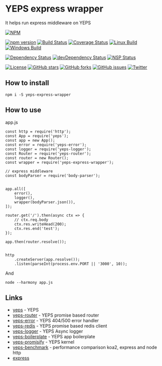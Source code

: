 # YEPS express wrapper

It helps run express middleware on YEPS

[![NPM](https://nodei.co/npm/yeps-express-wrapper.png)](https://npmjs.org/package/yeps-express-wrapper)

[![npm version](https://badge.fury.io/js/yeps-express-wrapper.svg)](https://badge.fury.io/js/yeps-express-wrapper)
[![Build Status](https://travis-ci.org/evheniy/yeps-express-wrapper.svg?branch=master)](https://travis-ci.org/evheniy/yeps-express-wrapper)
[![Coverage Status](https://coveralls.io/repos/github/evheniy/yeps-express-wrapper/badge.svg?branch=master)](https://coveralls.io/github/evheniy/yeps-express-wrapper?branch=master)
[![Linux Build](https://img.shields.io/travis/evheniy/yeps-express-wrapper/master.svg?label=linux)](https://travis-ci.org/evheniy/)
[![Windows Build](https://img.shields.io/appveyor/ci/evheniy/yeps-express-wrapper/master.svg?label=windows)](https://ci.appveyor.com/project/evheniy/yeps-express-wrapper)

[![Dependency Status](https://david-dm.org/evheniy/yeps-express-wrapper.svg)](https://david-dm.org/evheniy/yeps-express-wrapper)
[![devDependency Status](https://david-dm.org/evheniy/yeps-express-wrapper/dev-status.svg)](https://david-dm.org/evheniy/yeps-express-wrapper#info=devDependencies)
[![NSP Status](https://img.shields.io/badge/NSP%20status-no%20vulnerabilities-green.svg)](https://travis-ci.org/evheniy/yeps-express-wrapper)

[![License](https://img.shields.io/badge/license-MIT-blue.svg)](https://raw.githubusercontent.com/evheniy/yeps-express-wrapper/master/LICENSE)
[![GitHub stars](https://img.shields.io/github/stars/evheniy/yeps-express-wrapper.svg)](https://github.com/evheniy/yeps-express-wrapper/stargazers)
[![GitHub forks](https://img.shields.io/github/forks/evheniy/yeps-express-wrapper.svg)](https://github.com/evheniy/yeps-express-wrapper/network)
[![GitHub issues](https://img.shields.io/github/issues/evheniy/yeps-express-wrapper.svg)](https://github.com/evheniy/yeps-express-wrapper/issues)
[![Twitter](https://img.shields.io/twitter/url/https/github.com/evheniy/yeps-express-wrapper.svg?style=social)](https://twitter.com/intent/tweet?text=Wow:&url=%5Bobject%20Object%5D)

## How to install

    npm i -S yeps-express-wrapper

## How to use

app.js

    const http = require('http');
    const App = require('yeps');
    const app = new App();
    const error = require('yeps-error');
    const logger = require('yeps-logger');
    const Router = require('yeps-router');
    const router = new Router();
    const wrapper = require('yeps-express-wrapper');
    
    // express middleware
    const bodyParser = require('body-parser');
    

    app.all([
        error(),
        logger(),
        wrapper(bodyParser.json()),
    ]);
    
    router.get('/').then(async ctx => {
        // ctx.req.body
        ctx.res.writeHead(200);
        ctx.res.end('test');
    });
    
    app.then(router.resolve());
    
    
    http
        .createServer(app.resolve());
        .listen(parseInt(process.env.PORT || '3000', 10));
    
And
    
    node --harmony app.js
    
## Links

* [yeps](https://github.com/evheniy/yeps) - YEPS
* [yeps-router](https://github.com/evheniy/yeps-router) - YEPS promise based router
* [yeps-error](https://github.com/evheniy/yeps-error) - YEPS 404/500 error handler
* [yeps-redis](https://github.com/evheniy/yeps-redis) - YEPS promise based redis client
* [yeps-logger](https://github.com/evheniy/yeps-logger) - YEPS Async logger
* [yeps-boilerplate](https://github.com/evheniy/yeps-boilerplate) - YEPS app boilerplate
* [yeps-promisify](https://github.com/evheniy/yeps-promisify) - YEPS kernel
* [yeps-benchmark](https://github.com/evheniy/yeps-benchmark) - performance comparison koa2, express and node http
* [express](https://github.com/expressjs/express)